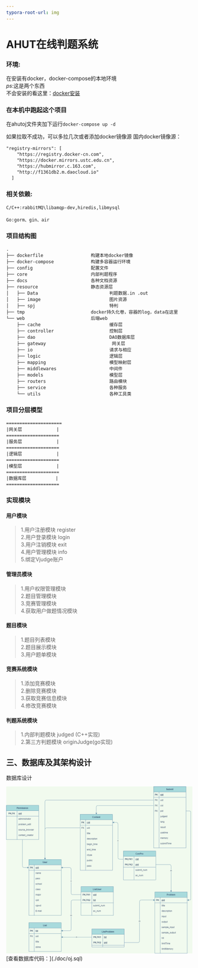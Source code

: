 ```yaml
---
typora-root-url: img
---
```


# AHUT在线判题系统
### 环境:

在安装有docker，docker-compose的本地环境\
*ps*:这是两个东西\
不会安装的看这里：[docker安装](https://blog.csdn.net/aaahuahua/article/details/122403354)

### 在本机中跑起这个项目

在ahutoj文件夹加下运行`docker-compose up -d`

如果拉取不成功，可以多拉几次或者添加docker镜像源
国内docker镜像源：
```
"registry-mirrors": [
    "https://registry.docker-cn.com",
    "https://docker.mirrors.ustc.edu.cn",
    "https://hubmirror.c.163.com",
    "http://f1361db2.m.daocloud.io"
  ]
```

### 相关依赖:

    C/C++:rabbitMQ\libamqp-dev,hiredis,libmysql

    Go:gorm、gin、air

### 项目结构图
    .
    ├── dockerfile                  构建本地docker镜像
    ├── docker-compose              构建多容器运行环境
    ├── config                      配置文件
    ├── core                        内部判题程序
    ├── docs                        各种文档资源
    ├── resource                    静态资源层
    │   ├── Data                           判题数据.in .out
    │   ├── image                          图片资源
    │   ├── spj                            特判
    ├── tmp                         docker持久化卷，容器的log，data在这里
    └── web                         后端web
        ├── cache                          缓存层
        ├── controller                     控制层
        ├── dao                            DAO数据库层
        ├── gateway                         网关层
        ├── io                             请求与相应
        ├── logic                          逻辑层
        ├── mapping                        模型映射层
        ├── middlewares                    中间件
        ├── models                         模型层
        ├── routers                        路由模块
        ├── service                        各种服务
        └── utils                          各种工具类

### 项目分层模型
    =====================
    |网关层             |
    ====================
    |服务层             |
    ====================
    |逻辑层             |
    ====================
    |模型层             |
    ====================
    |数据库层           |
    ====================
### 实现模块

#### 用户模块
>1.用户注册模块 register\
    2.用户登录模块 login\
    3.用户注销模块 exit\
    4.用户管理模块 info\
    5.绑定Vjudge账户
#### 管理员模块
>1.用户权限管理模块  
    2.题目管理模块\
    3.竞赛管理模块\
    4.获取用户做题情况模块
#### 题目模块
>1.题目列表模块\
    2.题目展示模块\
    3.用户题单模块
#### 竞赛系统模块
>1.添加竞赛模块\
    2.删除竞赛模块\
    3.获取竞赛信息模块\
    4.修改竞赛模块
#### 判题系统模块
>1.内部判题模块     judged  (C++实现)\
2.第三方判题模块   originJudge(go实现)

## 三、数据库及其架构设计

数据库设计

<img src="./docs/img/sql.png" alt="sql" style="zoom: 80%;" />
[查看数据库代码：](./doc/oj.sql)
